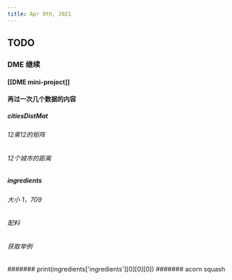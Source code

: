 ```yaml
---
title: Apr 9th, 2021
---
```


## TODO
### DME 继续
#### [[DME mini-project]]
#### 再过一次几个数据的内容
##### citiesDistMat
###### 12乘12的矩阵
###### 12个城市的距离
##### ingredients
###### 大小 1，709
###### 配料
###### 获取举例
####### print(ingredients['ingredients'][0][0][0])
####### acorn squash
